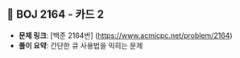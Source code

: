 ## 📌 BOJ 2164 - 카드 2
- **문제 링크**: [백준 2164번] (https://www.acmicpc.net/problem/2164)
- **풀이 요약**: 간단한 큐 사용법을 익히는 문제